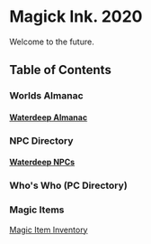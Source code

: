 # Magick Ink. 2020
Welcome to the future.



## Table of Contents
### Worlds Almanac
#### [Waterdeep Almanac](https://github.com/gregofgreg5/magick-ink2020/blob/main/worlds_almanac/waterdeep.md#waterdeep-almanac)

### NPC Directory
#### [Waterdeep NPCs](https://github.com/gregofgreg5/magick-ink2020/blob/main/npc-directory/waterdeep-npc.md#waterdeep-npc-directory)

### Who's Who (PC Directory)

### Magic Items
[Magic Item Inventory](https://github.com/gregofgreg5/magick-ink2020/blob/main/magic-item-inventory.md#an-inventory-of-magic-items)
